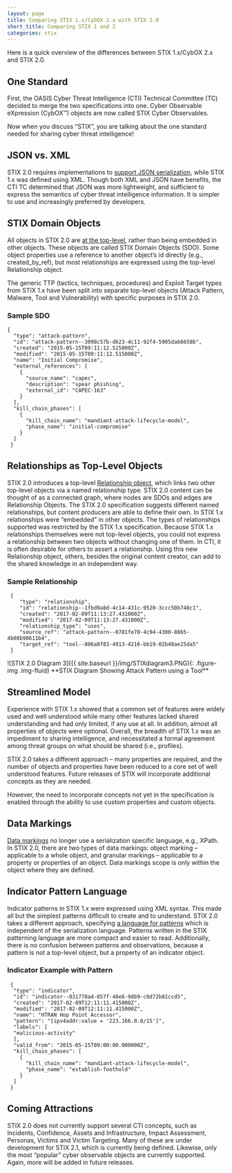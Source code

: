 ```yaml
---
layout: page
title: Comparing STIX 1.x/CybOX 2.x with STIX 2.0
short_title: Comparing STIX 1 and 2
categories: stix
---
```


Here is a quick overview of the differences between STIX 1.x/CybOX 2.x and STIX 2.0.

## One Standard

First, the OASIS Cyber Threat Intelligence (CTI) Technical Committee (TC) decided to merge the two specifications into one. Cyber Observable eXpression (CybOX™) objects are now called STIX Cyber Observables.

Now when you discuss “STIX”, you are talking about the one standard needed for sharing cyber threat intelligence!

## JSON vs. XML

STIX 2.0 requires implementations to [support JSON serialization](https://docs.google.com/document/d/1IcA5KhglNdyX3tO17bBluC5nqSf70M5qgK9nuAoYJgw/edit#heading=h.vj2dopx186bb), while STIX 1.x was defined using XML. Though both XML and JSON have benefits, the CTI TC determined that JSON was more lightweight, and sufficient to express the semantics of cyber threat intelligence information. It is simpler to use and increasingly preferred by developers.

## STIX Domain Objects

All objects in STIX 2.0 are [at the top-level](https://docs.google.com/document/d/1IcA5KhglNdyX3tO17bBluC5nqSf70M5qgK9nuAoYJgw/edit#heading=h.1j0vun2r7rgb), rather than being embedded in other objects. These objects are called STIX Domain Objects (SDO). Some object properties use a reference to another object’s id directly (e.g., created\_by\_ref), but most relationships are expressed using the top-level Relationship object.

The generic TTP (tactics, techniques, procedures) and Exploit Target types from STIX 1.x have been split into separate top-level objects (Attack Pattern, Malware, Tool and Vulnerability) with specific purposes in STIX 2.0.

### Sample SDO

```
{
  "type": "attack-pattern",
  "id": "attack-pattern--3098c57b-d623-4c11-92f4-5905da66658b",
  "created": "2015-05-15T09:11:12.515000Z",
  "modified": "2015-05-15T09:11:12.515000Z",
  "name": "Initial Compromise",  
  "external_references": [
    {
      "source_name": "capec",
      "description": "spear phishing",
      "external_id": "CAPEC-163"
    }
  ],
  "kill_chain_phases": [
    {
      "kill_chain_name": "mandiant-attack-lifecycle-model",
      "phase_name": "initial-compromise"
    }
  ]
 }
```

## Relationships as Top-Level Objects

STIX 2.0 introduces a top-level [Relationship object](https://docs.google.com/document/d/1IcA5KhglNdyX3tO17bBluC5nqSf70M5qgK9nuAoYJgw/edit#heading=h.l326yout8qc1), which links two other top-level objects via a named relationship type. STIX 2.0 content can be thought of as a connected graph, where nodes are SDOs and edges are Relationship Objects. The STIX 2.0 specification suggests different named relationships, but content producers are able to define their own. In STIX 1.x relationships were “embedded” in other objects. The types of relationships supported was restricted by the STIX 1.x specification. Because STIX 1.x relationships themselves were not top-level objects, you could not express a relationship between two objects without changing one of them. In CTI, it is often desirable for others to assert a relationship. Using this new Relationship object, others, besides the original content creator, can add to the shared knowledge in an independent way.

### Sample Relationship

```
 {
    "type": "relationship",
    "id": "relationship--1fbd9a8d-4c14-431c-9520-3ccc50b748c1",
    "created": "2017-02-09T11:13:27.431000Z",
    "modified": "2017-02-09T11:13:27.431000Z",
    "relationship_type": "uses",
    "source_ref": "attack-pattern--0781fe70-4c94-4300-8865-4b08b98611b4",
    "target_ref": "tool--806a8f83-4913-4216-bb19-02b48ae25da5"
 }
```
<div class="figure center-block text-center" markdown="span">
![STIX 2.0 Diagram 3]({{ site.baseurl }}/img/STIXdiagram3.PNG){: .figure-img .img-fluid}
**STIX Diagram Showing Attack Pattern using a Tool**
</div>

## Streamlined Model

Experience with STIX 1.x showed that a common set of features were widely used and well understood while many other features lacked shared understanding and had only limited, if any use at all. In addition, almost all properties of objects were optional. Overall, the breadth of STIX 1.x was an impediment to sharing intelligence, and necessitated a formal agreement among threat groups on what should be shared (i.e., profiles).

STIX 2.0 takes a different approach – many properties are required, and the number of objects and properties have been reduced to a core set of well understood features. Future releases of STIX will incorporate additional concepts as they are needed.

However, the need to incorporate concepts not yet in the specification is enabled through the ability to use custom properties and custom objects.

## Data Markings

[Data markings](https://docs.google.com/document/d/1IcA5KhglNdyX3tO17bBluC5nqSf70M5qgK9nuAoYJgw/edit#heading=h.j0uqagkk6m9n) no longer use a serialization specific language, e.g., XPath. In STIX 2.0, there are two types of data markings: object marking – applicable to a whole object, and granular markings – applicable to a property or properties of an object. Data markings scope is only within the object where they are defined.

## Indicator Pattern Language

Indicator patterns in STIX 1.x were expressed using XML syntax. This made all but the simplest patterns difficult to create and to understand. STIX 2.0 takes a different approach, specifying [a language for patterns](https://docs.google.com/document/d/1suvd7z7YjNKWOwgko-vJ84jfGuxSYZjOQlw5leCswPY) which is independent of the serialization language. Patterns written in the STIX patterning language are more compact and easier to read. Additionally, there is no confusion between patterns and observations, because a pattern is not a top-level object, but a property of an indicator object.

### Indicator Example with Pattern

```
 {
  "type": "indicator",
  "id": "indicator--031778a4-057f-48e6-9db9-c8d72b81ccd5",
  "created": "2017-02-09T12:11:11.415000Z",
  "modified": "2017-02-09T12:11:11.415000Z",
  "name": "HTRAN Hop Point Accessor",
  "pattern": "[ipv4addr:value = '223.166.0.0/15']",
  "labels": [
  "malicious-activity"
  ],
  "valid_from": "2015-05-15T09:00:00.000000Z",
  "kill_chain_phases": [
    {
      "kill_chain_name": "mandiant-attack-lifecycle-model",
      "phase_name": "establish-foothold"
    }
  ]
 }
```

## Coming Attractions

STIX 2.0 does not currently support several CTI concepts, such as Incidents, Confidence, Assets and Infrastructure, Impact Assessment, Personas, Victims and Victim Targeting. Many of these are under development for STIX 2.1, which is currently being defined. Likewise, only the most “popular” cyber observable objects are currently supported. Again, more will be added in future releases.
